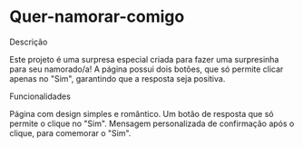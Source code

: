 # Quer-namorar-comigo

Descrição

Este projeto é uma surpresa especial criada para fazer uma surpresinha para seu namorado/a! A página possui dois botões, que só permite clicar apenas no "Sim", garantindo que a resposta seja positiva.

Funcionalidades

Página com design simples e romântico.
Um botão de resposta que só permite o clique no "Sim".
Mensagem personalizada de confirmação após o clique, para comemorar o "Sim".
